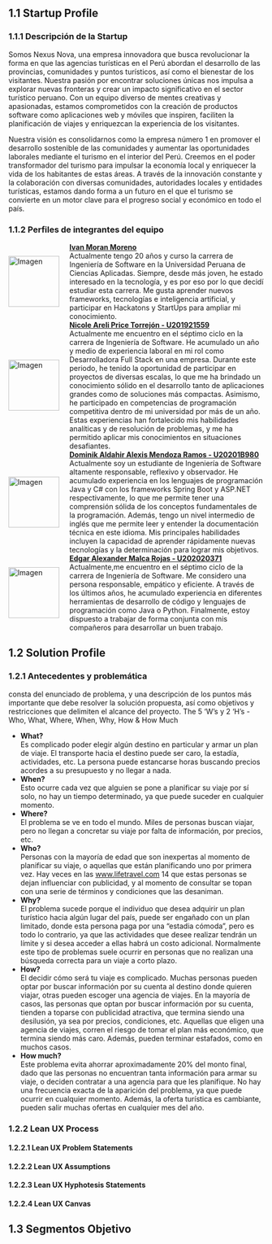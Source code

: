 ## 1.1 Startup Profile
### 1.1.1 Descripción de la Startup

Somos Nexus Nova, una empresa innovadora que busca revolucionar la forma en que las agencias turísticas en el Perú abordan el desarrollo de las provincias, comunidades y puntos turísticos, así como el bienestar de los visitantes. Nuestra pasión por encontrar soluciones únicas nos impulsa a explorar nuevas fronteras y crear un impacto significativo en el sector turístico peruano. Con un equipo diverso de mentes creativas y apasionadas, estamos comprometidos con la creación de productos software como aplicaciones web y móviles que inspiren, faciliten la planificación de viajes y enriquezcan la experiencia de los visitantes.

Nuestra visión es consolidarnos como la empresa número 1 en promover el desarrollo sostenible de las comunidades y aumentar las oportunidades laborales mediante el turismo en el interior del Perú. Creemos en el poder transformador del turismo para impulsar la economía local y enriquecer la vida de los habitantes de estas áreas. A través de la innovación constante y la colaboración con diversas comunidades, autoridades locales y entidades turísticas, estamos dando forma a un futuro en el que el turismo se convierte en un motor clave para el progreso social y económico en todo el país. 

### 1.1.2 Perfiles de integrantes del equipo
<div style="display: flex; align-items: center;">
    <img src="URL_DE_LA_IMAGEN" alt="Imagen" width="100" height="100" style="margin-right: 20px;">
    <div>
        <u><strong>Ivan Moran Moreno</strong></u><br>
        Actualmente tengo 20 años y curso la carrera de Ingeniería de Software en la Universidad Peruana de Ciencias Aplicadas. Siempre, desde más joven, he estado interesado en la tecnología, y es por eso por lo que decidí estudiar esta carrera. Me gusta aprender nuevos frameworks, tecnologías e inteligencia artificial, y participar en Hackatons y StartUps para ampliar mi conocimiento.
    </div>
</div>
<div style="display: flex; align-items: center;">
    <img src="URL_DE_LA_IMAGEN" alt="Imagen" width="100" height="100" style="margin-right: 20px;">
    <div>
        <u><strong>Nicole Areli Price Torrejón - U201921559</strong></u><br>
        Actualmente me encuentro en el séptimo ciclo en la carrera de Ingeniería de Software. He acumulado un año y medio de experiencia laboral en mi rol como Desarrolladora Full Stack en una empresa. Durante este periodo, he tenido la oportunidad de participar en proyectos de diversas escalas, lo que me ha brindado un conocimiento sólido en el desarrollo tanto de aplicaciones grandes como de soluciones más compactas. Asimismo, he participado en competencias de programación competitiva dentro de mi universidad por más de un año. Estas experiencias han fortalecido mis habilidades analíticas y de resolución de problemas, y me ha permitido aplicar mis conocimientos en situaciones desafiantes.
    </div>
</div>
<div style="display: flex; align-items: center;">
    <img src="URL_DE_LA_IMAGEN" alt="Imagen" width="100" height="100" style="margin-right: 20px;">
    <div>
        <u><strong>Dominik Aldahir Alexis Mendoza Ramos - U20201B980</strong></u><br>
        Actualmente soy un estudiante de Ingeniería de Software altamente responsable, reflexivo y observador. He acumulado experiencia en los lenguajes de programación Java y C# con los frameworks Spring Boot y ASP.NET respectivamente, lo que me permite tener una comprensión sólida de los conceptos fundamentales de la programación. Además, tengo un nivel intermedio de inglés que me permite leer y entender la documentación técnica en este idioma. Mis principales habilidades incluyen la capacidad de aprender rápidamente nuevas tecnologías y la determinación para lograr mis objetivos.
    </div>
</div>
<div style="display: flex; align-items: center;">
    <img src="URL_DE_LA_IMAGEN" alt="Imagen" width="100" height="100" style="margin-right: 20px;">
    <div>
        <u><strong>Edgar Alexander Malca Rojas - U202020371</strong></u><br>
        Actualmente,me encuentro en el séptimo ciclo de la carrera de Ingeniería de Software. Me considero una persona responsable, empático y eficiente. A través de los últimos años, he acumulado experiencia en diferentes herramientas de desarrollo de código y lenguajes de programación como Java o Python. Finalmente, estoy dispuesto a trabajar de forma conjunta con mis compañeros para desarrollar un buen trabajo. 
    </div>
</div>

## 1.2 Solution Profile
### 1.2.1 Antecedentes y problemática
consta del enunciado de problema, y una descripción de los puntos
más importante que debe resolver la solución propuesta, así como objetivos y
restricciones que delimiten el alcance del proyecto.
The 5 ‘W’s y 2 ‘H’s - Who, What, Where,
When, Why, How & How Much

* <strong>What?</strong><br>
Es complicado poder elegir algún destino en particular y armar un plan de viaje.
El transporte hacia el destino puede ser caro, la estadía, actividades, etc. La
persona puede estancarse horas buscando precios acordes a su presupuesto y
no llegar a nada.
* <strong>When?</strong><br>
Esto ocurre cada vez que alguien se pone a planificar su viaje por sí solo, no hay
un tiempo determinado, ya que puede suceder en cualquier momento.
* <strong>Where?</strong><br>
El problema se ve en todo el mundo. Miles de personas buscan viajar, pero no
llegan a concretar su viaje por falta de información, por precios, etc.
* <strong>Who?</strong><br>
Personas con la mayoría de edad que son inexpertas al momento de planificar
su viaje, o aquellas que están planificando uno por primera vez. Hay veces en las
www.lifetravel.com
14
que estas personas se dejan influenciar con publicidad, y al momento de
consultar se topan con una serie de términos y condiciones que las desaniman.
* <strong>Why?</strong><br>
El problema sucede porque el individuo que desea adquirir un plan turístico
hacia algún lugar del país, puede ser engañado con un plan limitado, donde esta
persona paga por una “estadia cómoda”, pero es todo lo contrario, ya que las
actividades que desee realizar tendrán un límite y si desea acceder a ellas habrá
un costo adicional. Normalmente este tipo de problemas suele ocurrir en
personas que no realizan una búsqueda correcta para un viaje a corto plazo.
* <strong>How?</strong><br>
El decidir cómo será tu viaje es complicado. Muchas personas pueden optar por
buscar información por su cuenta al destino donde quieren viajar, otras pueden
escoger una agencia de viajes. En la mayoría de casos, las personas que optan
por buscar información por su cuenta, tienden a toparse con publicidad
atractiva, que termina siendo una desilusión, ya sea por precios, condiciones,
etc. Aquellas que eligen una agencia de viajes, corren el riesgo de tomar el plan
más económico, que termina siendo más caro. Además, pueden terminar
estafados, como en muchos casos.
* <strong>How much?</strong><br>
Este problema evita ahorrar aproximadamente 20% del monto final, dado que
las personas no encuentran tanta información para armar su viaje, o deciden
contratar a una agencia para que les planifique. No hay una frecuencia exacta
de la aparición del problema, ya que puede ocurrir en cualquier momento.
Además, la oferta turística es cambiante, pueden salir muchas ofertas en
cualquier mes del año.
### 1.2.2 Lean UX Process
#### 1.2.2.1 Lean UX Problem Statements
#### 1.2.2.2 Lean UX Assumptions
#### 1.2.2.3 Lean UX Hyphotesis Statements
#### 1.2.2.4 Lean UX Canvas

## 1.3 Segmentos Objetivo



